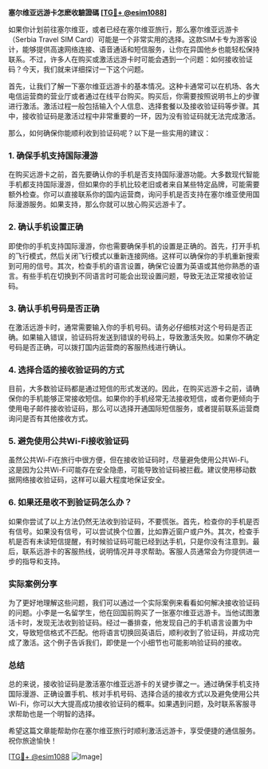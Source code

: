 **塞尔维亚远游卡怎麽收驗證碼 [[TG💪+ @esim1088](https://t.me/s/esim1088)]**

如果你计划前往塞尔维亚，或者已经在塞尔维亚旅行，那么塞尔维亚远游卡（Serbia Travel SIM Card）可能是一个非常实用的选择。这款SIM卡专为游客设计，能够提供高速网络连接、语音通话和短信服务，让你在异国他乡也能轻松保持联系。不过，许多人在购买或激活远游卡时可能会遇到一个问题：如何接收验证码？今天，我们就来详细探讨一下这个问题。

首先，让我们了解一下塞尔维亚远游卡的基本情况。这种卡通常可以在机场、各大电信运营商的营业厅或者通过在线平台购买。购买后，你需要按照说明书上的步骤进行激活。激活过程一般包括输入个人信息、选择套餐以及接收验证码等步骤。其中，接收验证码是激活过程中非常重要的一环，因为没有验证码就无法完成激活。

那么，如何确保你能顺利收到验证码呢？以下是一些实用的建议：

### 1. 确保手机支持国际漫游

在购买远游卡之前，首先要确认你的手机是否支持国际漫游功能。大多数现代智能手机都支持国际漫游，但如果你的手机比较老旧或者来自某些特定品牌，可能需要额外检查。你可以直接联系你的国内运营商，询问手机是否支持在塞尔维亚使用国际漫游服务。如果支持，那么你就可以放心购买远游卡了。

### 2. 确认手机设置正确

即使你的手机支持国际漫游，你也需要确保手机的设置是正确的。首先，打开手机的飞行模式，然后关闭飞行模式以重新连接网络。这样可以确保你的手机重新搜索到可用的信号。其次，检查手机的语言设置，确保它设置为英语或其他你熟悉的语言。有些手机在切换到不同语言时可能会出现设置问题，导致无法正常接收验证码。

### 3. 确认手机号码是否正确

在激活远游卡时，通常需要输入你的手机号码。请务必仔细核对这个号码是否正确。如果输入错误，验证码将发送到错误的号码上，导致激活失败。如果你不确定号码是否正确，可以拨打国内运营商的客服热线进行确认。

### 4. 选择合适的接收验证码的方式

目前，大多数验证码都是通过短信的形式发送的。因此，在购买远游卡之前，请确保你的手机能够正常接收短信。如果你的手机经常无法接收短信，或者你更倾向于使用电子邮件接收验证码，那么可以选择开通国际短信服务，或者提前联系运营商询问是否有其他接收方式。

### 5. 避免使用公共Wi-Fi接收验证码

虽然公共Wi-Fi在旅行中很方便，但在接收验证码时，尽量避免使用公共Wi-Fi。这是因为公共Wi-Fi可能存在安全隐患，可能导致验证码被拦截。建议使用移动数据网络接收验证码，这样可以最大程度地保证安全。

### 6. 如果还是收不到验证码怎么办？

如果你尝试了以上方法仍然无法收到验证码，不要慌张。首先，检查你的手机是否有信号。如果没有信号，可以尝试换个位置，比如靠近窗户或户外。其次，检查手机是否有未读短信提醒，有时候验证码可能已经到达手机，只是你没有注意到。最后，联系远游卡的客服热线，说明情况并寻求帮助。客服人员通常会为你提供进一步的指导和支持。

### 实际案例分享

为了更好地理解这些问题，我们可以通过一个实际案例来看看如何解决接收验证码的问题。小李是一名留学生，他在回国前购买了一张塞尔维亚远游卡。当他试图激活卡时，发现无法收到验证码。经过一番排查，他发现自己的手机语言设置为中文，导致短信格式不匹配。他将语言切换回英语后，顺利收到了验证码，并成功完成了激活。这个例子告诉我们，即使是一个小细节也可能影响验证码的接收。

### 总结

总的来说，接收验证码是激活塞尔维亚远游卡的关键步骤之一。通过确保手机支持国际漫游、正确设置手机、核对手机号码、选择合适的接收方式以及避免使用公共Wi-Fi，你可以大大提高成功接收验证码的概率。如果遇到问题，及时联系客服寻求帮助也是一个明智的选择。

希望这篇文章能帮助你在塞尔维亚旅行时顺利激活远游卡，享受便捷的通信服务。祝你旅途愉快！

[[TG💪+ @esim1088](https://t.me/s/esim1088) ![Image](https://i.postimg.cc/4NQfJmqS/Snipaste-2025-05-13-00-14-12.png)]